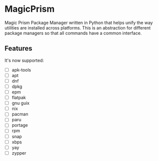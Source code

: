 # MagicPrism
Magic Prism Package Manager written in Python that helps unify the way utilities are installed across platforms.
This is an abstraction for different package managers so that all commands have a common interface.

## Features
It's now supported:
- [ ] apk-tools
- [ ] apt
- [ ] dnf
- [ ] dpkg
- [ ] epm
- [ ] flatpak
- [ ] gnu guix
- [ ] nix
- [ ] pacman
- [ ] paru
- [ ] portage
- [ ] rpm
- [ ] snap
- [ ] xbps
- [ ] yay
- [ ] zypper
